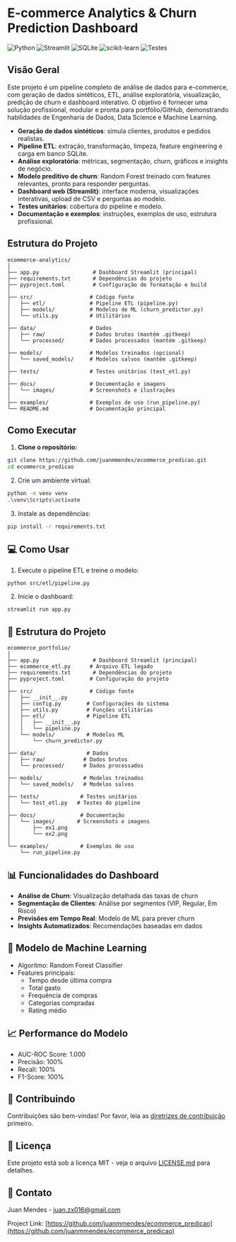 # E-commerce Analytics & Churn Prediction Dashboard

![Python](https://img.shields.io/badge/Python-3.8%2B-blue)
![Streamlit](https://img.shields.io/badge/Streamlit-1.0%2B-red)
![SQLite](https://img.shields.io/badge/SQLite-3-blue)
![scikit-learn](https://img.shields.io/badge/scikit--learn-Latest-green)
![Testes](https://img.shields.io/badge/tests-passing-brightgreen)

## Visão Geral

Este projeto é um pipeline completo de análise de dados para e-commerce, com geração de dados sintéticos, ETL, análise exploratória, visualização, predição de churn e dashboard interativo. O objetivo é fornecer uma solução profissional, modular e pronta para portfólio/GitHub, demonstrando habilidades de Engenharia de Dados, Data Science e Machine Learning.

- **Geração de dados sintéticos**: simula clientes, produtos e pedidos realistas.
- **Pipeline ETL**: extração, transformação, limpeza, feature engineering e carga em banco SQLite.
- **Análise exploratória**: métricas, segmentação, churn, gráficos e insights de negócio.
- **Modelo preditivo de churn**: Random Forest treinado com features relevantes, pronto para responder perguntas.
- **Dashboard web (Streamlit)**: interface moderna, visualizações interativas, upload de CSV e perguntas ao modelo.
- **Testes unitários**: cobertura do pipeline e modelo.
- **Documentação e exemplos**: instruções, exemplos de uso, estrutura profissional.

## Estrutura do Projeto

```
ecommerce-analytics/
│
├── app.py                 # Dashboard Streamlit (principal)
├── requirements.txt       # Dependências do projeto
├── pyproject.toml         # Configuração de formatação e build
│
├── src/                  # Código fonte
│   ├── etl/              # Pipeline ETL (pipeline.py)
│   ├── models/           # Modelos de ML (churn_predictor.py)
│   └── utils.py          # Utilitários
│
├── data/                 # Dados
│   ├── raw/              # Dados brutos (mantém .gitkeep)
│   └── processed/        # Dados processados (mantém .gitkeep)
│
├── models/               # Modelos treinados (opcional)
│   └── saved_models/     # Modelos salvos (mantém .gitkeep)
│
├── tests/                # Testes unitários (test_etl.py)
│
├── docs/                 # Documentação e imagens
│   └── images/           # Screenshots e ilustrações
│
├── examples/             # Exemplos de uso (run_pipeline.py)
└── README.md             # Documentação principal
```

## Como Executar

1. **Clone o repositório:**
```bash
git clone https://github.com/juanmmendes/ecommerce_predicao.git
cd ecommerce_predicao
```

2. Crie um ambiente virtual:
```bash
python -m venv venv
.\venv\Scripts\activate
```

3. Instale as dependências:
```bash
pip install -r requirements.txt
```

## 💻 Como Usar

1. Execute o pipeline ETL e treine o modelo:
```bash
python src/etl/pipeline.py
```

2. Inicie o dashboard:
```bash
streamlit run app.py
```

## 📁 Estrutura do Projeto

```
ecommerce_portfolio/
│
├── app.py                 # Dashboard Streamlit (principal)
├── ecommerce_etl.py      # Arquivo ETL legado
├── requirements.txt       # Dependências do projeto
├── pyproject.toml        # Configuração do projeto
│
├── src/                  # Código fonte
│   ├── __init__.py
│   ├── config.py        # Configurações do sistema
│   ├── utils.py         # Funções utilitárias
│   ├── etl/             # Pipeline ETL
│   │   ├── __init__.py
│   │   └── pipeline.py
│   └── models/          # Modelos ML
│       └── churn_predictor.py
│
├── data/                # Dados
│   ├── raw/            # Dados brutos
│   └── processed/      # Dados processados
│
├── models/             # Modelos treinados
│   └── saved_models/   # Modelos salvos
│
├── tests/             # Testes unitários
│   └── test_etl.py   # Testes do pipeline
│
├── docs/              # Documentação
│   └── images/       # Screenshots e imagens
│       ├── ex1.png
│       └── ex2.png
│
└── examples/          # Exemplos de uso
    └── run_pipeline.py
```

## 📊 Funcionalidades do Dashboard

- **Análise de Churn**: Visualização detalhada das taxas de churn
- **Segmentação de Clientes**: Análise por segmentos (VIP, Regular, Em Risco)
- **Previsões em Tempo Real**: Modelo de ML para prever churn
- **Insights Automatizados**: Recomendações baseadas em dados

## 🤖 Modelo de Machine Learning

- Algoritmo: Random Forest Classifier
- Features principais:
  - Tempo desde última compra
  - Total gasto
  - Frequência de compras
  - Categorias compradas
  - Rating médio

## 📈 Performance do Modelo

- AUC-ROC Score: 1.000
- Precisão: 100%
- Recall: 100%
- F1-Score: 100%

## 🤝 Contribuindo

Contribuições são bem-vindas! Por favor, leia as [diretrizes de contribuição](CONTRIBUTING.md) primeiro.

## 📝 Licença

Este projeto está sob a licença MIT - veja o arquivo [LICENSE.md](LICENSE.md) para detalhes.

## 📧 Contato

Juan Mendes - [juan.zx016@gmail.com](mailto:juan.zx016@gmail.com)

Project Link: [https://github.com/juanmmendes/ecommerce_predicao](https://github.com/juanmmendes/ecommerce_predicao)
